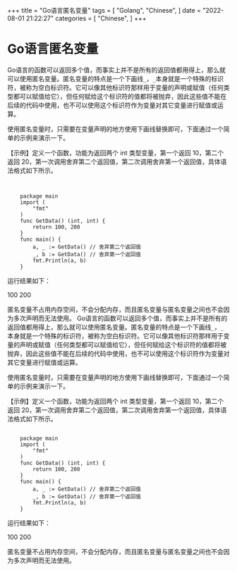 +++
title = "Go语言匿名变量"
tags = [
"Golang",
"Chinese",
]
date = "2022-08-01 21:22:27"
categories = [
"Chinese",
]
+++



#  Go语言匿名变量

Go语言的函数可以返回多个值，而事实上并不是所有的返回值都用得上，那么就可以使用匿名变量。匿名变量的特点是一个下画线`_`，`_`本身就是一个特殊的标识符，被称为空白标识符。它可以像其他标识符那样用于变量的声明或赋值（任何类型都可以赋值给它），但任何赋给这个标识符的值都将被抛弃，因此这些值不能在后续的代码中使用，也不可以使用这个标识符作为变量对其它变量进行赋值或运算。  
  
使用匿名变量时，只需要在变量声明的地方使用下画线替换即可，下面通过一个简单的示例来演示一下。  
  
【示例】定义一个函数，功能为返回两个 int 类型变量，第一个返回 10，第二个返回
20，第一次调用舍弃第二个返回值，第二次调用舍弃第一个返回值，具体语法格式如下所示。  


```golang
    
    
    package main
    import (
        "fmt"
    )
    func GetData() (int, int) {
        return 100, 200
    }
    func main() {
        a, _ := GetData() // 舍弃第二个返回值
        _, b := GetData() // 舍弃第一个返回值
        fmt.Println(a, b)
    }
```

运行结果如下：

100 200

匿名变量不占用内存空间，不会分配内存，而且匿名变量与匿名变量之间也不会因为多次声明而无法使用。</div>
Go语言的函数可以返回多个值，而事实上并不是所有的返回值都用得上，那么就可以使用匿名变量。匿名变量的特点是一个下画线`_`，`_`本身就是一个特殊的标识符，被称为空白标识符。它可以像其他标识符那样用于变量的声明或赋值（任何类型都可以赋值给它），但任何赋给这个标识符的值都将被抛弃，因此这些值不能在后续的代码中使用，也不可以使用这个标识符作为变量对其它变量进行赋值或运算。  
  
使用匿名变量时，只需要在变量声明的地方使用下画线替换即可，下面通过一个简单的示例来演示一下。  
  
【示例】定义一个函数，功能为返回两个 int 类型变量，第一个返回 10，第二个返回
20，第一次调用舍弃第二个返回值，第二次调用舍弃第一个返回值，具体语法格式如下所示。  

```golang    
    
    package main
    import (
        "fmt"
    )
    func GetData() (int, int) {
        return 100, 200
    }
    func main() {
        a, _ := GetData() // 舍弃第二个返回值
        _, b := GetData() // 舍弃第一个返回值
        fmt.Println(a, b)
    }
```

运行结果如下：

100 200

匿名变量不占用内存空间，不会分配内存，而且匿名变量与匿名变量之间也不会因为多次声明而无法使用。</div>

